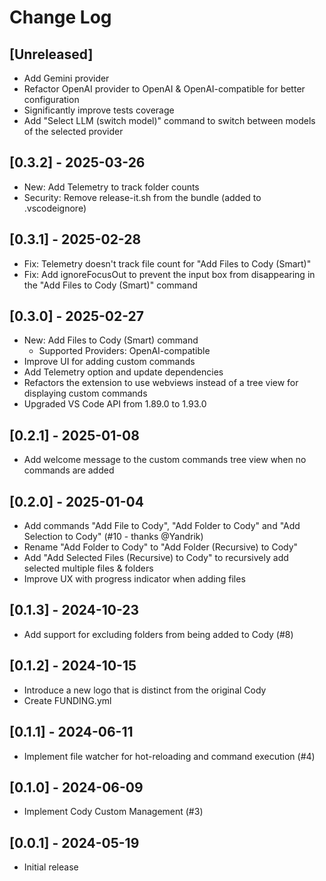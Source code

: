 # Change Log

## [Unreleased]

- Add Gemini provider
- Refactor OpenAI provider to OpenAI & OpenAI-compatible for better configuration
- Significantly improve tests coverage
- Add "Select LLM (switch model)" command to switch between models of the selected provider

## [0.3.2] - 2025-03-26

- New: Add Telemetry to track folder counts
- Security: Remove release-it.sh from the bundle (added to .vscodeignore)

## [0.3.1] - 2025-02-28

- Fix: Telemetry doesn't track file count for "Add Files to Cody (Smart)"
- Fix: Add ignoreFocusOut to prevent the input box from disappearing in the "Add Files to Cody (Smart)" command

## [0.3.0] - 2025-02-27

- New: Add Files to Cody (Smart) command
  - Supported Providers: OpenAI-compatible
- Improve UI for adding custom commands
- Add Telemetry option and update dependencies
- Refactors the extension to use webviews instead of a tree view for displaying custom commands
- Upgraded VS Code API from 1.89.0 to 1.93.0

## [0.2.1] - 2025-01-08

- Add welcome message to the custom commands tree view when no commands are added

## [0.2.0] - 2025-01-04

- Add commands "Add File to Cody", "Add Folder to Cody" and "Add Selection to Cody" (#10 - thanks @Yandrik)
- Rename "Add Folder to Cody" to "Add Folder (Recursive) to Cody"
- Add "Add Selected Files (Recursive) to Cody" to recursively add selected multiple files & folders
- Improve UX with progress indicator when adding files

## [0.1.3] - 2024-10-23

- Add support for excluding folders from being added to Cody (#8)

## [0.1.2] - 2024-10-15

- Introduce a new logo that is distinct from the original Cody
- Create FUNDING.yml

## [0.1.1] - 2024-06-11

- Implement file watcher for hot-reloading and command execution (#4)

## [0.1.0] - 2024-06-09

- Implement Cody Custom Management (#3)

## [0.0.1] - 2024-05-19

- Initial release
